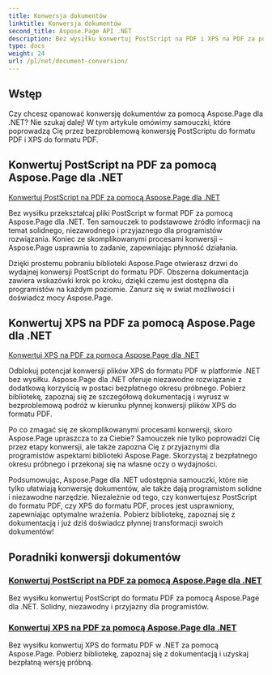 ```yaml
---
title: Konwersja dokumentów
linktitle: Konwersja dokumentów
second_title: Aspose.Page API .NET
description: Bez wysiłku konwertuj PostScript na PDF i XPS na PDF za pomocą samouczków Aspose.Page dla .NET. Solidne, niezawodne i proste rozwiązania umożliwiające bezproblemową konwersję dokumentów.
type: docs
weight: 24
url: /pl/net/document-conversion/
---
```


## Wstęp

Czy chcesz opanować konwersję dokumentów za pomocą Aspose.Page dla .NET? Nie szukaj dalej! W tym artykule omówimy samouczki, które poprowadzą Cię przez bezproblemową konwersję PostScriptu do formatu PDF i XPS do formatu PDF.

## Konwertuj PostScript na PDF za pomocą Aspose.Page dla .NET

[Konwertuj PostScript na PDF za pomocą Aspose.Page dla .NET](./convert-postscript-to-pdf/)

Bez wysiłku przekształcaj pliki PostScript w format PDF za pomocą Aspose.Page dla .NET. Ten samouczek to podstawowe źródło informacji na temat solidnego, niezawodnego i przyjaznego dla programistów rozwiązania. Koniec ze skomplikowanymi procesami konwersji – Aspose.Page usprawnia to zadanie, zapewniając płynność działania.

Dzięki prostemu pobraniu biblioteki Aspose.Page otwierasz drzwi do wydajnej konwersji PostScript do formatu PDF. Obszerna dokumentacja zawiera wskazówki krok po kroku, dzięki czemu jest dostępna dla programistów na każdym poziomie. Zanurz się w świat możliwości i doświadcz mocy Aspose.Page.

## Konwertuj XPS na PDF za pomocą Aspose.Page dla .NET

[Konwertuj XPS na PDF za pomocą Aspose.Page dla .NET](./convert-xps-to-pdf/)

Odblokuj potencjał konwersji plików XPS do formatu PDF w platformie .NET bez wysiłku. Aspose.Page dla .NET oferuje niezawodne rozwiązanie z dodatkową korzyścią w postaci bezpłatnego okresu próbnego. Pobierz bibliotekę, zapoznaj się ze szczegółową dokumentacją i wyrusz w bezproblemową podróż w kierunku płynnej konwersji plików XPS do formatu PDF.

Po co zmagać się ze skomplikowanymi procesami konwersji, skoro Aspose.Page upraszcza to za Ciebie? Samouczek nie tylko poprowadzi Cię przez etapy konwersji, ale także zapozna Cię z przyjaznymi dla programistów aspektami biblioteki Aspose.Page. Skorzystaj z bezpłatnego okresu próbnego i przekonaj się na własne oczy o wydajności.

Podsumowując, Aspose.Page dla .NET udostępnia samouczki, które nie tylko ułatwiają konwersję dokumentów, ale także dają programistom solidne i niezawodne narzędzie. Niezależnie od tego, czy konwertujesz PostScript do formatu PDF, czy XPS do formatu PDF, proces jest usprawniony, zapewniając optymalne wrażenia. Pobierz bibliotekę, zapoznaj się z dokumentacją i już dziś doświadcz płynnej transformacji swoich dokumentów!
## Poradniki konwersji dokumentów
### [Konwertuj PostScript na PDF za pomocą Aspose.Page dla .NET](./convert-postscript-to-pdf/)
Bez wysiłku konwertuj PostScript do formatu PDF za pomocą Aspose.Page dla .NET. Solidny, niezawodny i przyjazny dla programistów.
### [Konwertuj XPS na PDF za pomocą Aspose.Page dla .NET](./convert-xps-to-pdf/)
Bez wysiłku konwertuj XPS do formatu PDF w .NET za pomocą Aspose.Page. Pobierz bibliotekę, zapoznaj się z dokumentacją i uzyskaj bezpłatną wersję próbną.